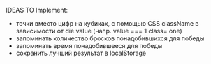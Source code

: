 IDEAS TO Implement:
- точки вместо цифр на кубиках, с помощью CSS 
    className в зависимости от die.value (напр. value === 1 class= one)
- запоминать количество бросков понадобившихся для победы
- запоминать время понадобившееся для победы
- сохранить лучший результат в localStorage